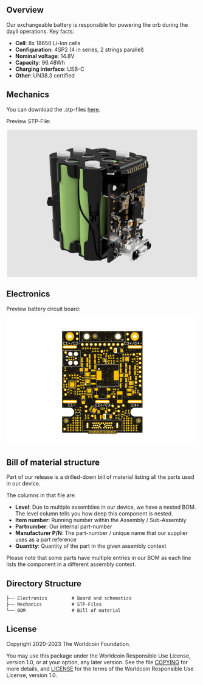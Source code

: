 ## Overview
Our exchangeable battery is responsible for powering the orb during the dayli operations. Key facts: 
* **Cell**: 8x 18650 Li-Ion cells 
* **Configuration**: 4SP2 (4 in series, 2 strings parallel)
* **Nominal voltage**: 14.8V
* **Capacity**: 96.48Wh
* **Charging interface**: USB-C
* **Other**: UN38.3 certified

## Mechanics

You can download the .stp-files [here](mechanics/download.sh).

Preview STP-File:
<p align="center">
    <img src="Battery_back_side_view.png" width="500" >
</p>

## Electronics

Preview battery circuit board:

<p align="center">
    <img src="Preview_BatteryPCB_top.png" width="700" >
</p>

## Bill of material structure
Part of our release is a drilled-down bill of material listing all the parts used in our device. 

The columns in that file are: 
* **Level**: Due to multiple assemblies in our device, we have a nested BOM. The level column tells you how deep this component is nested.
* **Item number**: Running number within the Assembly / Sub-Assembly
* **Partnumber**: Our internal part-number
* **Manufacturer P/N**: The part-number / unique name that our supplier uses as a part reference
* **Quantity**: Quantity of the part in the given assembly context

Please note that some parts have multiple entries in our BOM as each line lists the component in a different assembly context. 

## Directory Structure

    ├── Electronics         # Board and schematics
    ├── Mechanics           # STP-Files
    └── BOM                 # Bill of material   

## License

Copyright 2020-2023 The Worldcoin Foundation.

You may use this package under the Worldcoin Responsible Use License, version 1.0, or at your option, any later version. See the file [COPYING](../COPYING.md) for more details, and [LICENSE](../LICENSE.md) for the terms of the Worldcoin Responsible Use License, version 1.0.
